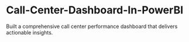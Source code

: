 # Call-Center-Dashboard-In-PowerBI
Built a comprehensive call center performance dashboard that delivers actionable insights.
